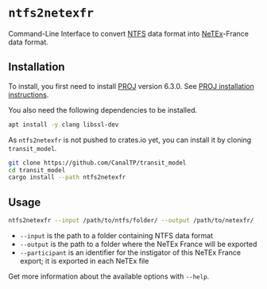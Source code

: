 # `ntfs2netexfr`

Command-Line Interface to convert [NTFS] data format into [NeTEx]-France data
format.

[NTFS]: https://github.com/CanalTP/ntfs-specification/blob/master/ntfs_fr.md
[NeTEx]: http://netex-cen.eu

## Installation

To install, you first need to install [PROJ] version 6.3.0.  See [PROJ
installation instructions].

[PROJ]: https://proj.org/
[PROJ installation instructions]: https://github.com/OSGeo/PROJ#installation

You also need the following dependencies to be installed.

```bash
apt install -y clang libssl-dev
```

As `ntfs2netexfr` is not pushed to crates.io yet, you can install it by cloning `transit_model`.

```bash
git clone https://github.com/CanalTP/transit_model
cd transit_model
cargo install --path ntfs2netexfr
```

## Usage

```bash
ntfs2netexfr --input /path/to/ntfs/folder/ --output /path/to/netexfr/ --participant CanalTP
```

* `--input` is the path to a folder containing NTFS data format
* `--output` is the path to a folder where the NeTEx France will be exported
* `--participant` is an identifier for the instigator of this NeTEx France
  export; it is exported in each NeTEx file

Get more information about the available options with `--help`.
